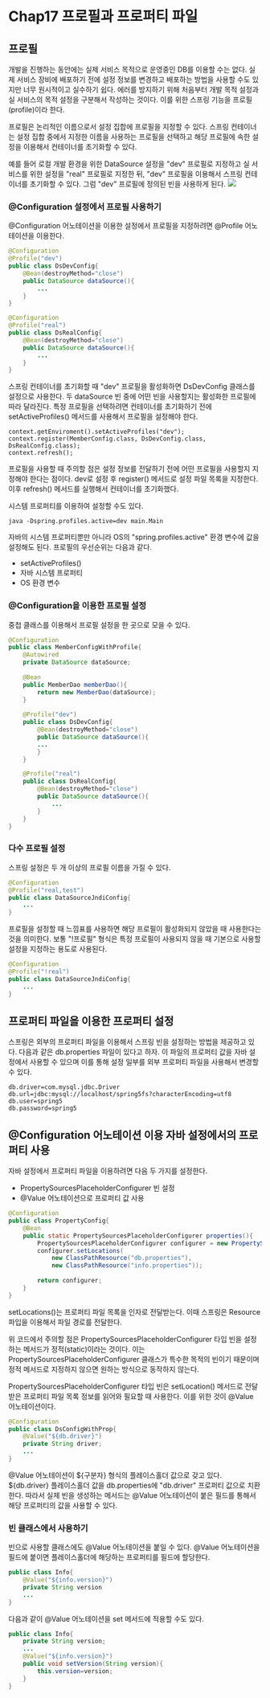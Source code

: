 # Chap17 프로필과 프로퍼티 파일
## 프로필
개발을 진행하는 동안에는 실제 서비스 목적으로 운영중인 DB를 이용할 수는 없다. 실제 서비스 장비에 배포하기 전에 설정 정보를 변경하고 배포하는 방법을 사용할 수도 있지만 너무 원시적이고 실수하기 쉽다. 
에러를 방지하기 위해 처음부터 개발 목적 설정과 실 서비스의 목적 설정을 구분해서 작성하는 것이다. 이를 위한 스프링 기능을 프로필(profile)이라 한다.

프로필은 논리적인 이름으로서 설정 집합에 프로필을 지정할 수 있다. 스프링 컨테이너는 설정 집합 중에서 지정한 이름을 사용하는 프로필을 선택하고 해당 프로필에 속한 설정을 이용해서 컨테이너를 초기화할 수 있다. 

예를 들어 로컬 개발 환경을 위한 DataSource 설정을 "dev" 프로필로 지정하고 실 서비스를 위한 설정을 "real" 프로필로 지정한 뒤, "dev" 프로필을 이용해서 스프링 컨테이너를 초기화할 수 있다. 그럼 "dev" 프로필에 정의된 빈을 사용하게 된다. ![](https://velog.velcdn.com/images/yh_lee/post/86160b7b-6cc1-467b-be85-26f24fa43c55/image.png)

### @Configuration 설정에서 프로필 사용하기
@Configuration 어노테이션을 이용한 설정에서 프로필을 지정하려면 @Profile 어노테이션을 이용한다. 
```java
@Configuration
@Profile("dev")
public class DsDevConfig{
	@Bean(destroyMethod="close")
    public DataSource dataSource(){
    	...
    }
}

@Configuration
@Profile("real")
public class DsRealConfig{
	@Bean(destroyMethod="close")
    public DataSource dataSource(){
    	...
    }
}
```
스프링 컨테이너를 초기화할 때 "dev" 프로필을 활성화하면 DsDevConfig 클래스를 설정으로 사용한다. 
두 dataSource 빈 중에 어떤 빈을 사용할지는 활성화한 프로필에 따라 달라진다. 특정 프로필을 선택하려면 컨테이너를 초기화하기 전에 setActiveProfiles() 메서드를 사용해서 프로필을 설정해야 한다.

	context.getEnviroment().setActiveProfiles("dev");
    context.register(MemberConfig.class, DsDevConfig.class, DsRealConfig.class);
    context.refresh();

프로필을 사용할 때 주의할 점은 설정 정보를 전달하기 전에 어떤 프로필을 사용할지 지정해야 한다는 점이다. dev로 설정 후 register() 메서드로 설정 파일 목록을 지정한다. 이후 refresh() 메서드를 실행해서 컨테이너를 초기화했다. 

시스템 프로퍼티를 이용하여 설정할 수도 있다. 

	java -Dspring.profiles.active=dev main.Main
    
자바의 시스템 프로퍼티뿐만 아니라 OS의 "spring.profiles.active" 환경 변수에 값을 설정해도 된다. 프로필의 우선순위는 다음과 같다. 
- setActiveProfiles()
- 자바 시스템 프로퍼티 
- OS 환경 변수

### @Configuration을 이용한 프로필 설정
중첩 클래스를 이용해서 프로필 설정을 한 곳으로 모을 수 있다.
```java
@Configuration
public class MemberConfigWithProfile{
	@Autowired
    private DataSource dataSource;
    
    @Bean
    public MemberDao memberDao(){
    	return new MemberDao(dataSource);
    }
    
    @Profile("dev")
	public class DsDevConfig{
		@Bean(destroyMethod="close")
   	 	public DataSource dataSource(){
    	...
    	}
	}

    @Profile("real")
    public class DsRealConfig{
        @Bean(destroyMethod="close")
        public DataSource dataSource(){
            ...
        }
    }    
}
```
### 다수 프로필 설정
스프링 설정은 두 개 이상의 프로필 이름을 가질 수 있다. 
```java
@Configuration
@Profile("real,test")
public class DataSourceJndiConfig{
	...
}
```
프로필을 설정할 때 느낌표를 사용하면 해당 프로필이 활성화되지 않았을 때 사용한다는 것을 의미한다. 보통 "!프로필" 형식은 특정 프로필이 사용되지 않을 때 기본으로 사용할 설정을 지정하는 용도로 사용된다.
```java
@Configuration
@Profile("!real")
public class DataSourceJndiConfig{
	...
}
```
## 프로퍼티 파일을 이용한 프로퍼티 설정
스프링은 외부의 프로퍼티 파일을 이용해서 스프링 빈을 설정하는 방법을 제공하고 있다. 다음과 같은 db.properties 파일이 있다고 하자. 이 파일의 프로퍼티 값을 자바 설정에서 사용할 수 있으며 이를 통해 설정 일부를 외부 프로퍼티 파일을 사용해서 변경할 수 있다. 

	db.driver=com.mysql.jdbc.Driver
    db.url=jdbc:mysql://localhost/spring5fs?characterEncoding=utf8
    db.user=spring5
    db.password=spring5
    
## @Configuration 어노테이션 이용 자바 설정에서의 프로퍼티 사용
자바 설정에서 프로퍼티 파일을 이용하려면 다음 두 가지를 설정한다.
- PropertySourcesPlaceholderConfigurer 빈 설정
- @Value 어노테이션으로 프로퍼티 값 사용

```java
@Configuration
public class PropertyConfig{
	@Bean
    public static PropertySourcesPlaceholderConfigurer properties(){
    	PropertySourcesPlaceholderConfigurer configurer = new PropertySourcesPlaceholderConfigurer();
        configurer.setLocations(
        	new ClassPathResource("db.properties"),
            new ClassPathResource("info.properties"));
            
        return configurer;
    }
}
```
setLocations()는 프로퍼티 파일 목록을 인자로 전달받는다. 이때 스프링은 Resource 파입을 이용해서 파일 경로를 전달한다. 

위 코드에서 주의할 점은 PropertySourcesPlaceholderConfigurer 타입 빈을 설정하는 메서드가 정적(static)이라는 것이다. 이는 PropertySourcesPlaceholderConfigurer 클래스가 특수한 목적의 빈이기 때문이며 정적 메서드로 지정하지 않으면 원하는 방식으로 동작하지 않는다. 

PropertySourcesPlaceholderConfigurer 타입 빈은 setLocation() 메서드로 전달받은 프로퍼티 파일 목록 정보를 읽어와 필요할 때 사용한다. 이를 위한 것이 @Value 어노테이션이다. 
```java
@Configuration
public class DsConfigWithProp{
	@Value("${db.driver}")
    private String driver;
    ...
}
```
@Value 어노테이션이 ${구분자} 형식의 플레이스홀더 값으로 갖고 있다. ${db.driver} 플레이스홀더 값을 db.properties에 "db.driver" 프로퍼티 값으로 치환한다. 따라서 실제 빈을 생성하는 메서드는 @Value 어노테이션이 붙은 필드를 통해서 해당 프로퍼티의 값을 사용할 수 있다. 

### 빈 클래스에서 사용하기 
빈으로 사용할 클래스에도 @Value 어노테이션을 붙일 수 있다. @Value 어노테이션을 필드에 붙이면 플레이스홀더에 해당하는 프로퍼티를 필드에 할당한다. 
```java
public class Info{
	@Value("${info.version}")
    private String version
    ...
}
```
다음과 같이 @Value 어노테이션을 set 메서드에 적용할 수도 있다. 
```java
public class Info{
	private String version;
   	...
    @Value("${info.version}")
    public void setVersion(String version){
    	this.version=version;
    }
}
```